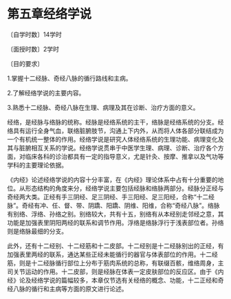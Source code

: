 # 第五章经络学说

〔自学时数〕14学时

〔面授时数〕2学时

〔目的要求〕

1.掌握十二经脉、奇经八脉的循行路线和主病。

2.了解经络学说的主要内容。

3.熟悉十二经脉、奇经八脉在生理、病理及其在诊断、治疗方面的意义。

经络，是经脉与络脉的统称。经脉是经络系统的主干，络脉是经络系统的分支。经络具有运行全身气血，联络脏腑肢节，沟通上下内外，从而将人体各部分联结成为一个有机统一整体的作用。经络学说是研究人体经络系统的生理功能、病理变化及其与脏腑相互关系的学说。经络学说贯串于中医学生理、病理、诊断、治疗各个方面，对临床各科的诊治都具有一定的指导意义，尤是针灸、按摩、推拿以及气功等学科的主要理论依据。

《内经》论述经络学说的内容十分丰富，在《内经》理论体系中占有十分重要的地位。从形态结构的角度来分，经络学说主要包括经脉和络脉两部分。经脉分正经与奇经两大类。正经有手三阴经、足三阴经、手三阳经、足三阳经，合称“十二经脉”。奇经有冲、任、督、带、阴蹻、阳蹻、阴维、阳维，合称“奇经八脉”。络脉有别络、浮络、孙络之别。别络较大，共有十五，别络有从本经别走邻经之意，其功能是加强表里阴阳两经的联系和调节作用。浮络是络脉浮行于浅表部位者。孙络则是络脉最细的分支。

此外，还有十二经别、十二经筋和十二皮部。十二经别是十二经脉别出的正经，有加强表里两经的联系，通达某些正经未能循行的器官与体表部位的作用。十二经筋，则是十二经脉循行部位上分布于筋肉系统的总称，有联缀百骸，维络周身，主司关节运动的作用。十二皮部，则是经脉在体表一定皮肤部位的反应区。由于《内经》论及经络学说的篇幅较多，本章仅节选有关经络的概念、功能，十二正经和奇经八脉的循行和主病等方面的原文进行论述。


